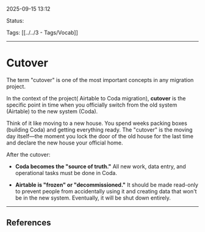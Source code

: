 
2025-09-15 13:12

Status:

Tags: [[../../3 - Tags/Vocab]]

---
# Cutover

The term "cutover" is one of the most important concepts in any migration project. 

In the context of the project( Airtable to Coda migration), **cutover** is the specific point in time when you officially switch from the old system (Airtable) to the new system (Coda).

Think of it like moving to a new house. You spend weeks packing boxes (building Coda) and getting everything ready. The "cutover" is the moving day itself—the moment you lock the door of the old house for the last time and declare the new house your official home.

After the cutover:

- **Coda becomes the "source of truth."** All new work, data entry, and operational tasks must be done in Coda.
    
- **Airtable is "frozen" or "decommissioned."** It should be made read-only to prevent people from accidentally using it and creating data that won't be in the new system. Eventually, it will be shut down entirely.

---
## References